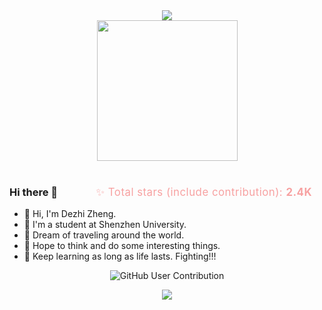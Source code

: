 <div align="center">
<!-- dynamic typing effect 动态打字效果 -->
<div >
  <a>
    <img src="https://readme-typing-svg.demolab.com?font=Fira+Code&weight=600&pause=1000&width=835&lines=print(Hi%2C+my+nickname+is+dezhi+zheng);Welcome+to+my+github!&center=true&size=25" />
  </a>
</div>
<!-- knock code pictures 敲代码的图片 -->

<picture>
  <source media="(prefers-color-scheme: dark)" srcset="https://cdn.jsdelivr.net/gh/sun0225SUN/sun0225SUN/assets/images/coding.gif" />
  <source media="(prefers-color-scheme: light)" srcset="https://cdn.jsdelivr.net/gh/sun0225SUN/sun0225SUN/assets/images/developer.svg" height="225px" />
  <img src="https://cdn.jsdelivr.net/gh/sun0225SUN/sun0225SUN/assets/images/coding.gif" />
</picture>


 <!-- for beauty 留个空行好看点 -->

<div>&nbsp;</div>


<div align="left">
<div align="center" style="float: right; margin-right: 20px; font-size: 1.2em; color: #f7a1a1; letter-spacing: 0.5px;">
  ✨ Total stars (include contribution): <b>2.4K</b>
</div>

### Hi there 🍨

- 👋 Hi, I'm Dezhi Zheng.
- 👀 I'm a student at Shenzhen University.
- 👯 Dream of traveling around the world.
- 🤔 Hope to think and do some interesting things.
- 💬 Keep learning as long as life lasts. Fighting!!!
</div>

<!-- Snake Code Contribution Map 贪吃蛇代码贡献图 -->

![GitHub User Contribution](https://github.com/user-attachments/assets/1f56db1a-c779-4885-a47a-f32a83ff9919) 


<!-- ########################################## 分割 ########################################## -->
<!-- Quotes 名人名言 -->
<div><img src="https://quotes-github-readme.vercel.app/api?type=horizontal&theme=dark" /></div><br/>
